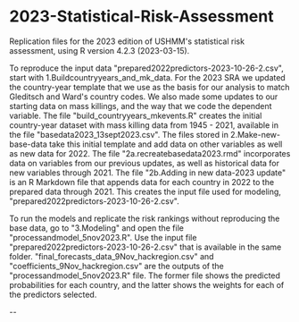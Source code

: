 # 2023-Statistical-Risk-Assessment
Replication files for the 2023 edition of USHMM's statistical risk assessment, using R version 4.2.3 (2023-03-15).

To reproduce the input data "prepared2022predictors-2023-10-26-2.csv", start with 1.Buildcountryyears_and_mk_data. For the 2023 SRA we updated the country-year template that we use as the basis for our analysis to match Gleditsch and Ward's country codes. We also made some updates to our starting data on mass killings, and the way that we code the dependent variable. The file "build_countryyears_mkevents.R" creates the initial country-year dataset with mass killing data from 1945 - 2021, available in the file "basedata2023_13sept2023.csv". The files stored in 2.Make-new-base-data take this initial template and add data on other variables as well as new data for 2022. The file "2a.recreatebasedata2023.rmd" incorporates data on variables from our previous updates, as well as historical data for new variables through 2021. The file "2b.Adding in new data-2023 update" is an R Markdown file that appends data for each country in 2022 to the prepared data through 2021. This creates the input file used for modeling, "prepared2022predictors-2023-10-26-2.csv". 

To run the models and replicate the risk rankings without reproducing the base data, go to "3.Modeling" and open the file "processandmodel_5nov2023.R". Use the input file "prepared2022predictors-2023-10-26-2.csv" that is available in the same folder. "final_forecasts_data_9Nov_hackregion.csv" and "coefficients_9Nov_hackregion.csv" are the outputs of the "processandmodel_5nov2023.R" file. The former file shows the predicted probabilities for each country, and the latter shows the weights for each of the predictors selected.

--
